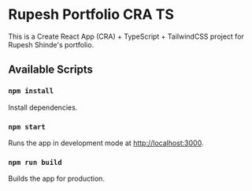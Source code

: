 # Rupesh Portfolio CRA TS

This is a Create React App (CRA) + TypeScript + TailwindCSS project for Rupesh Shinde's portfolio.

## Available Scripts

### `npm install`
Install dependencies.

### `npm start`
Runs the app in development mode at [http://localhost:3000](http://localhost:3000).

### `npm run build`
Builds the app for production.
